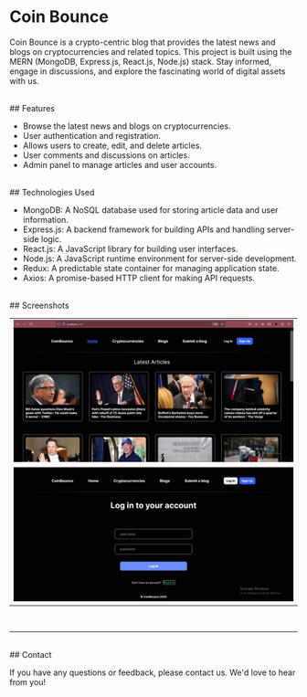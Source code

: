 # Coin Bounce

Coin Bounce is a crypto-centric blog that provides the latest news and blogs on cryptocurrencies and related topics. This project is built using the MERN (MongoDB, Express.js, React.js, Node.js) stack. Stay informed, engage in discussions, and explore the fascinating world of digital assets with us. 

<br>
## Features

- Browse the latest news and blogs on cryptocurrencies.
- User authentication and registration.
- Allows users to create, edit, and delete articles.
- User comments and discussions on articles.
- Admin panel to manage articles and user accounts.

<br>
## Technologies Used

- MongoDB: A NoSQL database used for storing article data and user information.
- Express.js: A backend framework for building APIs and handling server-side logic.
- React.js: A JavaScript library for building user interfaces.
- Node.js: A JavaScript runtime environment for server-side development.
- Redux: A predictable state container for managing application state.
- Axios: A promise-based HTTP client for making API requests.  

<br>
## Screenshots
<br>

<table>
    <tr>
        <td><img src = "/screenshots/1.jpg" ></td>
<!--         <td><img src = "/screenshots/2.jpg" ></td> -->
    </tr>
    <tr>
        <td><img src = "/screenshots/3.jpg" ></td>
<!--         <td><img src = "/screenshots/4.jpg" ></td> -->
  </tr>
</table>    

<br>
<hr>

<br>
## Contact

If you have any questions or feedback, please contact us. We'd love to hear from you!
